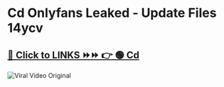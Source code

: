 
 # Cd Onlyfans Leaked - Update Files 14ycv

## <h2><a href="https://clipsfans.com/Cd&ref=git">🔗 Click to LINKS ⏩⏩ 👉 🟢 Cd </a></h2>

<a href="https://clipsfans.com/Cd&ref=git" rel="nofollow" data-target="animated-image.originalLink"><img src="https://i.ibb.co.com/xMMVF88/686577567.gif" alt="Viral Video Original" style="max-width: 100%; display: inline-block;" data-target="animated-image.originalImage"></a>

